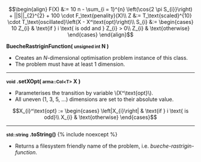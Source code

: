 $$\begin{align}
F(X) &:= 10 n - \sum_{i = 1}^{n} \left(\cos{2 \pi S_{i}}\right) + ||S||_{2}^{2} + 100 \cdot F_\text{penality}(X)\\
Z &:= T_\text{scaled}^{10} \cdot T_\text{oscillated}\left(X - X^\text{opt}\right)\\
S_{i} &:= \begin{cases}
10 Z_{i} & \text{if } i \text{ is odd and } Z_{i} > 0\\
Z_{i} & \text{otherwise}
\end{cases}
\end{align}$$

**BuecheRastriginFunction( <small>unsigned int</small> N )**

- Creates an *N*-dimensional optimisation problem instance of this class.
- The problem must have at least 1 dimension.

---
**<small>void</small> .setXOpt( <small>arma::Col&lt;T&gt;</small> X )**

- Parameterises the transition by variable \\(X^\text{opt}\\).
- All uneven (1, 3, 5, ...) dimensions are set to their absolute value.

$$X_{i}^\text{opt} := \begin{cases}
\left|X_{i}\right| & \text{if } i \text{ is odd}\\
X_{i} & \text{otherwise}
\end{cases}$$

---
**<small>std::string</small> .toString()** {% include noexcept %}

- Returns a filesystem friendly name of the problem, i.e. *bueche-rastrigin-function*.
